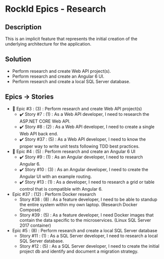 # RockId Epics - Research #

## Description ##

This is an implicit feature that represents the initial creation of the underlying architecture for the application.

## Solution ##

* Perform research and create Web API project(s).
* Perform research and create an Angular 6 UI.
* Perform research and create a local SQL Server database.

## Epics -> Stories ##

* :checkered_flag: Epic #3 : (3) : Perform research and create Web API project(s)
  * :heavy_check_mark: Story #7 : (1) : As a Web API developer, I need to research the ASP.NET CORE Web API.
  * :heavy_check_mark: Story #8 : (2) : As a Web API developer, I need to create a single Web API back end.
  * :heavy_check_mark: Story #37 : (5) : As a Web API developer, I need to know the proper way to write unit tests following TDD best practices.
* :checkered_flag: Epic #4 : (5) : Perform research and create an Angular 6 UI
  * :heavy_check_mark: Story #9 : (1) : As an Angular developer, I need to research Angular 6.
  * :heavy_check_mark: Story #10 : (3) : As an Angular developer, I need to create the Angular UI with an example routing.
  * :heavy_check_mark: Story #13 : (1) : As a developer, I need to research a grid or table control that is compatible with Angular 6.
* Epic #37 : (12) : Perform Docker research
  * Story #38 : (8) : As a feature developer, I need to be able to standup the entire system within my own laptop.  (Research Docker Compose)
  * Story #39 : (5) : As a feature developer, I need Docker images that contain the data specific to the microservices.  (Linux SQL Server 2017 container)
* Epic #5 : (8) : Perform research and create a local SQL Server database
  * Story #11 : (1) : As a SQL Server developer, I need to research a local SQL Server database.
  * Story #12 : (5) : As a SQL Server developer, I need to create the initial project db and identify and document a migration strategy.